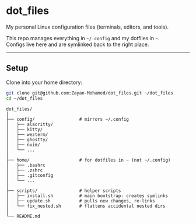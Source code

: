 # dot_files

My personal Linux configuration files (terminals, editors, and tools).

This repo manages everything in `~/.config` and my dotfiles in `~`.  
Configs live here and are symlinked back to the right place.

---

## Setup

Clone into your home directory:

```bash
git clone git@github.com:Zayan-Mohamed/dot_files.git ~/dot_files
cd ~/dot_files
```
```
dot_files/
│
├── config/                 # mirrors ~/.config
│   ├── alacritty/
│   ├── kitty/
│   ├── wezterm/
│   ├── ghostty/
│   ├── nvim/
│   └── ...
│
├── home/                   # for dotfiles in ~ (not ~/.config)
│   ├── .bashrc
│   ├── .zshrc
│   ├── .gitconfig
│   └── ...
│
├── scripts/                # helper scripts
│   ├── install.sh          # main bootstrap: creates symlinks
│   ├── update.sh           # pulls new changes, re-links
│   └── fix_nested.sh       # flattens accidental nested dirs
│
└── README.md
```
